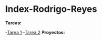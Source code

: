 # Index-Rodrigo-Reyes

**Tareas:**

  -[Tarea 1](https://github.com/RodrigoReyes01/Tarea1ED.git) 
  -[Tarea 2](https://github.com/RodrigoReyes01/Tarea2ED.git)
**Proyectos:**

